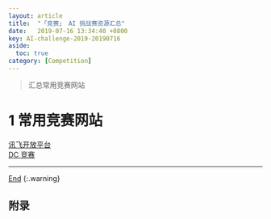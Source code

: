 ```yaml
---
layout: article
title:  "「竞赛」 AI 挑战赛资源汇总"
date:   2019-07-16 13:34:40 +0800
key: AI-challenge-2019-20190716
aside:
  toc: true
category: [Competition]
---
```

<span id='head'></span>
>汇总常用竞赛网站        

<!--more-->

# 1 常用竞赛网站
[讯飞开放平台](http://challenge.xfyun.cn/2019/)     
[DC 竞赛](https://www.pkbigdata.com/static_page/cmpList.html)    
 


-------------------  
[End](#head)
{:.warning}  


## 附录
